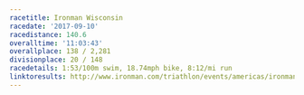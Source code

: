 ```yaml
---
racetitle: Ironman Wisconsin
racedate: '2017-09-10'
racedistance: 140.6
overalltime: '11:03:43'
overallplace: 138 / 2,281
divisionplace: 20 / 148
racedetails: 1:53/100m swim, 18.74mph bike, 8:12/mi run
linktoresults: http://www.ironman.com/triathlon/events/americas/ironman/wisconsin/results.aspx?y=2017&rd=20170910&race=wisconsin&bidid=875&detail=1#axzz57snTmxtL
---
```


